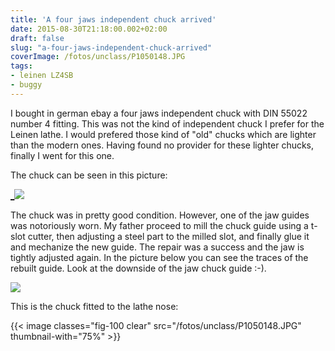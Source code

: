 ```yaml
---
title: 'A four jaws independent chuck arrived'
date: 2015-08-30T21:18:00.002+02:00
draft: false
slug: "a-four-jaws-independent-chuck-arrived"
coverImage: /fotos/unclass/P1050148.JPG
tags: 
- leinen LZ4SB
- buggy
---
```



  
  
I bought in german ebay a four jaws independent chuck with DIN 55022
number 4 fitting. This was not the kind of independent chuck I prefer
for the Leinen lathe. I would prefered those kind of "old" chucks
which are lighter than the modern ones. Having found no provider for
these lighter chucks, finally I went for this one.
  
The chuck can be seen in this picture:  
  
  
[_![](/fotos/unclass/P1050333.JPG)](/fotos/unclass/P1050333.JPG)  
  
  
The chuck was in pretty good condition. However, one of the jaw guides was notoriously worn. My father proceed to mill the chuck guide using a t-slot cutter, then adjusting a steel part to the milled slot, and finally glue it and mechanize the new guide. The repair was a success and the jaw is tightly adjusted again. In the picture below you can see the traces of the rebuilt guide. Look at the downside of the jaw chuck guide :-).  
  
  
[_![](http://1.bp.blogspot.com/-4zG2FUQpIng/VeM7xFoPRZI/AAAAAAAAA3U/dn4cidjIUFA/s320/P1050334.JPG)_](http://1.bp.blogspot.com/-4zG2FUQpIng/VeM7xFoPRZI/AAAAAAAAA3U/dn4cidjIUFA/s1600/P1050334.JPG)  
  
This is the chuck fitted to the lathe nose:  
  


{{< image classes="fig-100 clear"  src="/fotos/unclass/P1050148.JPG" thumbnail-with="75%" >}}